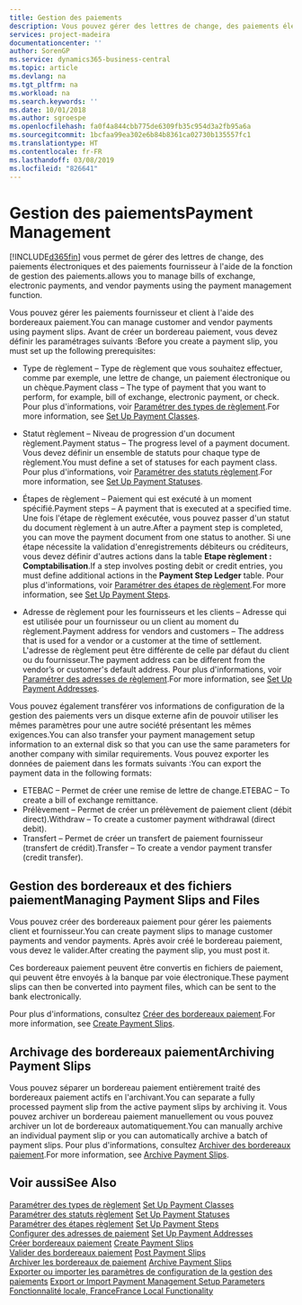 ```yaml
---
title: Gestion des paiements
description: Vous pouvez gérer des lettres de change, des paiements électroniques et des paiements fournisseur à l'aide de la fonction de gestion des paiements.
services: project-madeira
documentationcenter: ''
author: SorenGP
ms.service: dynamics365-business-central
ms.topic: article
ms.devlang: na
ms.tgt_pltfrm: na
ms.workload: na
ms.search.keywords: ''
ms.date: 10/01/2018
ms.author: sgroespe
ms.openlocfilehash: fa0f4a844cbb775de6309fb35c954d3a2fb95a6a
ms.sourcegitcommit: 1bcfaa99ea302e6b84b8361ca02730b135557fc1
ms.translationtype: HT
ms.contentlocale: fr-FR
ms.lasthandoff: 03/08/2019
ms.locfileid: "826641"
---
```

# <a name="payment-management"></a><span data-ttu-id="b04c3-103">Gestion des paiements</span><span class="sxs-lookup"><span data-stu-id="b04c3-103">Payment Management</span></span>
[!INCLUDE[d365fin](../../includes/d365fin_md.md)] <span data-ttu-id="b04c3-104">vous permet de gérer des lettres de change, des paiements électroniques et des paiements fournisseur à l'aide de la fonction de gestion des paiements.</span><span class="sxs-lookup"><span data-stu-id="b04c3-104">allows you to manage bills of exchange, electronic payments, and vendor payments using the payment management function.</span></span>  

<span data-ttu-id="b04c3-105">Vous pouvez gérer les paiements fournisseur et client à l'aide des bordereaux paiement.</span><span class="sxs-lookup"><span data-stu-id="b04c3-105">You can manage customer and vendor payments using payment slips.</span></span> <span data-ttu-id="b04c3-106">Avant de créer un bordereau paiement, vous devez définir les paramétrages suivants :</span><span class="sxs-lookup"><span data-stu-id="b04c3-106">Before you create a payment slip, you must set up the following prerequisites:</span></span>  

- <span data-ttu-id="b04c3-107">Type de règlement – Type de règlement que vous souhaitez effectuer, comme par exemple, une lettre de change, un paiement électronique ou un chèque.</span><span class="sxs-lookup"><span data-stu-id="b04c3-107">Payment class – The type of payment that you want to perform, for example, bill of exchange, electronic payment, or check.</span></span> <span data-ttu-id="b04c3-108">Pour plus d'informations, voir [Paramétrer des types de règlement](how-to-set-up-payment-classes.md).</span><span class="sxs-lookup"><span data-stu-id="b04c3-108">For more information, see [Set Up Payment Classes](how-to-set-up-payment-classes.md).</span></span>  

- <span data-ttu-id="b04c3-109">Statut règlement – Niveau de progression d'un document règlement.</span><span class="sxs-lookup"><span data-stu-id="b04c3-109">Payment status – The progress level of a payment document.</span></span> <span data-ttu-id="b04c3-110">Vous devez définir un ensemble de statuts pour chaque type de règlement.</span><span class="sxs-lookup"><span data-stu-id="b04c3-110">You must define a set of statuses for each payment class.</span></span> <span data-ttu-id="b04c3-111">Pour plus d'informations, voir [Paramétrer des statuts règlement](how-to-set-up-payment-statuses.md).</span><span class="sxs-lookup"><span data-stu-id="b04c3-111">For more information, see [Set Up Payment Statuses](how-to-set-up-payment-statuses.md).</span></span>  

- <span data-ttu-id="b04c3-112">Étapes de règlement – Paiement qui est exécuté à un moment spécifié.</span><span class="sxs-lookup"><span data-stu-id="b04c3-112">Payment steps – A payment that is executed at a specified time.</span></span> <span data-ttu-id="b04c3-113">Une fois l'étape de règlement exécutée, vous pouvez passer d'un statut du document règlement à un autre.</span><span class="sxs-lookup"><span data-stu-id="b04c3-113">After a payment step is completed, you can move the payment document from one status to another.</span></span> <span data-ttu-id="b04c3-114">Si une étape nécessite la validation d'enregistrements débiteurs ou créditeurs, vous devez définir d'autres actions dans la table **Etape règlement : Comptabilisation**.</span><span class="sxs-lookup"><span data-stu-id="b04c3-114">If a step involves posting debit or credit entries, you must define additional actions in the **Payment Step Ledger** table.</span></span> <span data-ttu-id="b04c3-115">Pour plus d'informations, voir [Paramétrer des étapes de règlement](how-to-set-up-payment-steps.md).</span><span class="sxs-lookup"><span data-stu-id="b04c3-115">For more information, see [Set Up Payment Steps](how-to-set-up-payment-steps.md).</span></span>  

- <span data-ttu-id="b04c3-116">Adresse de règlement pour les fournisseurs et les clients – Adresse qui est utilisée pour un fournisseur ou un client au moment du règlement.</span><span class="sxs-lookup"><span data-stu-id="b04c3-116">Payment address for vendors and customers – The address that is used for a vendor or a customer at the time of settlement.</span></span> <span data-ttu-id="b04c3-117">L'adresse de règlement peut être différente de celle par défaut du client ou du fournisseur.</span><span class="sxs-lookup"><span data-stu-id="b04c3-117">The payment address can be different from the vendor’s or customer's default address.</span></span> <span data-ttu-id="b04c3-118">Pour plus d'informations, voir [Paramétrer des adresses de règlement](how-to-set-up-payment-addresses.md).</span><span class="sxs-lookup"><span data-stu-id="b04c3-118">For more information, see [Set Up Payment Addresses](how-to-set-up-payment-addresses.md).</span></span>  

<span data-ttu-id="b04c3-119">Vous pouvez également transférer vos informations de configuration de la gestion des paiements vers un disque externe afin de pouvoir utiliser les mêmes paramètres pour une autre société présentant les mêmes exigences.</span><span class="sxs-lookup"><span data-stu-id="b04c3-119">You can also transfer your payment management setup information to an external disk so that you can use the same parameters for another company with similar requirements.</span></span> <span data-ttu-id="b04c3-120">Vous pouvez exporter les données de paiement dans les formats suivants :</span><span class="sxs-lookup"><span data-stu-id="b04c3-120">You can export the payment data in the following formats:</span></span>  

- <span data-ttu-id="b04c3-121">ETEBAC – Permet de créer une remise de lettre de change.</span><span class="sxs-lookup"><span data-stu-id="b04c3-121">ETEBAC – To create a bill of exchange remittance.</span></span>  
- <span data-ttu-id="b04c3-122">Prélèvement – Permet de créer un prélèvement de paiement client (débit direct).</span><span class="sxs-lookup"><span data-stu-id="b04c3-122">Withdraw – To create a customer payment withdrawal (direct debit).</span></span>  
- <span data-ttu-id="b04c3-123">Transfert – Permet de créer un transfert de paiement fournisseur (transfert de crédit).</span><span class="sxs-lookup"><span data-stu-id="b04c3-123">Transfer – To create a vendor payment transfer (credit transfer).</span></span>  

## <a name="managing-payment-slips-and-files"></a><span data-ttu-id="b04c3-124">Gestion des bordereaux et des fichiers paiement</span><span class="sxs-lookup"><span data-stu-id="b04c3-124">Managing Payment Slips and Files</span></span>  
<span data-ttu-id="b04c3-125">Vous pouvez créer des bordereaux paiement pour gérer les paiements client et fournisseur.</span><span class="sxs-lookup"><span data-stu-id="b04c3-125">You can create payment slips to manage customer payments and vendor payments.</span></span> <span data-ttu-id="b04c3-126">Après avoir créé le bordereau paiement, vous devez le valider.</span><span class="sxs-lookup"><span data-stu-id="b04c3-126">After creating the payment slip, you must post it.</span></span>  

<span data-ttu-id="b04c3-127">Ces bordereaux paiement peuvent être convertis en fichiers de paiement, qui peuvent être envoyés à la banque par voie électronique.</span><span class="sxs-lookup"><span data-stu-id="b04c3-127">These payment slips can then be converted into payment files, which can be sent to the bank electronically.</span></span>  

<span data-ttu-id="b04c3-128">Pour plus d'informations, consultez [Créer des bordereaux paiement](how-to-create-payment-slips.md).</span><span class="sxs-lookup"><span data-stu-id="b04c3-128">For more information, see [Create Payment Slips](how-to-create-payment-slips.md).</span></span>  

## <a name="archiving-payment-slips"></a><span data-ttu-id="b04c3-129">Archivage des bordereaux paiement</span><span class="sxs-lookup"><span data-stu-id="b04c3-129">Archiving Payment Slips</span></span>  
<span data-ttu-id="b04c3-130">Vous pouvez séparer un bordereau paiement entièrement traité des bordereaux paiement actifs en l'archivant.</span><span class="sxs-lookup"><span data-stu-id="b04c3-130">You can separate a fully processed payment slip from the active payment slips by archiving it.</span></span> <span data-ttu-id="b04c3-131">Vous pouvez archiver un bordereau paiement manuellement ou vous pouvez archiver un lot de bordereaux automatiquement.</span><span class="sxs-lookup"><span data-stu-id="b04c3-131">You can manually archive an individual payment slip or you can automatically archive a batch of payment slips.</span></span> <span data-ttu-id="b04c3-132">Pour plus d'informations, consultez [Archiver des bordereaux paiement](how-to-archive-payment-slips.md).</span><span class="sxs-lookup"><span data-stu-id="b04c3-132">For more information, see [Archive Payment Slips](how-to-archive-payment-slips.md).</span></span>  

## <a name="see-also"></a><span data-ttu-id="b04c3-133">Voir aussi</span><span class="sxs-lookup"><span data-stu-id="b04c3-133">See Also</span></span>  
 <span data-ttu-id="b04c3-134">[Paramétrer des types de règlement](how-to-set-up-payment-classes.md) </span><span class="sxs-lookup"><span data-stu-id="b04c3-134">[Set Up Payment Classes](how-to-set-up-payment-classes.md) </span></span>  
 <span data-ttu-id="b04c3-135">[Paramétrer des statuts règlement](how-to-set-up-payment-statuses.md) </span><span class="sxs-lookup"><span data-stu-id="b04c3-135">[Set Up Payment Statuses](how-to-set-up-payment-statuses.md) </span></span>  
 <span data-ttu-id="b04c3-136">[Paramétrer des étapes règlement](how-to-set-up-payment-steps.md) </span><span class="sxs-lookup"><span data-stu-id="b04c3-136">[Set Up Payment Steps](how-to-set-up-payment-steps.md) </span></span>  
 <span data-ttu-id="b04c3-137">[Configurer des adresses de paiement](how-to-set-up-payment-addresses.md) </span><span class="sxs-lookup"><span data-stu-id="b04c3-137">[Set Up Payment Addresses](how-to-set-up-payment-addresses.md) </span></span>  
 <span data-ttu-id="b04c3-138">[Créer bordereaux paiement](how-to-create-payment-slips.md) </span><span class="sxs-lookup"><span data-stu-id="b04c3-138">[Create Payment Slips](how-to-create-payment-slips.md) </span></span>  
 <span data-ttu-id="b04c3-139">[Valider des bordereaux paiement](how-to-post-payment-slips.md) </span><span class="sxs-lookup"><span data-stu-id="b04c3-139">[Post Payment Slips](how-to-post-payment-slips.md) </span></span>  
 <span data-ttu-id="b04c3-140">[Archiver les bordereaux de paiement](how-to-archive-payment-slips.md) </span><span class="sxs-lookup"><span data-stu-id="b04c3-140">[Archive Payment Slips](how-to-archive-payment-slips.md) </span></span>  
 <span data-ttu-id="b04c3-141">[Exporter ou importer les paramètres de configuration de la gestion des paiements](how-to-export-or-import-payment-management-setup-parameters.md) </span><span class="sxs-lookup"><span data-stu-id="b04c3-141">[Export or Import Payment Management Setup Parameters](how-to-export-or-import-payment-management-setup-parameters.md) </span></span>  
 [<span data-ttu-id="b04c3-142">Fonctionnalité locale, France</span><span class="sxs-lookup"><span data-stu-id="b04c3-142">France Local Functionality</span></span>](france-local-functionality.md)

